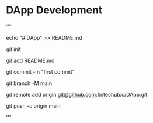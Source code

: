 # DApp Development

'''

echo "# DApp" >> README.md

git init

git add README.md

git commit -m "first commit"

git branch -M main

git remote add origin git@github.com:fintechutcc/DApp.git

git push -u origin main

'''
